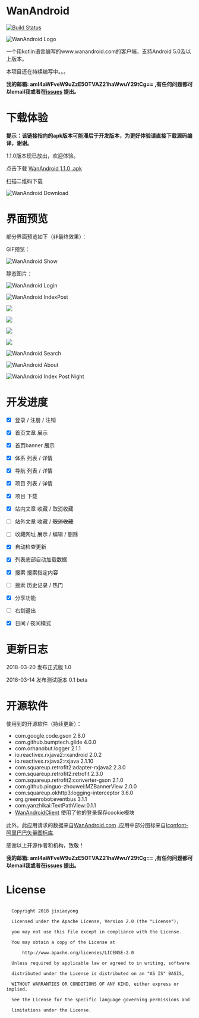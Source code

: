 # WanAndroid  

[![Build Status](https://www.travis-ci.org/jixiaoyong/WanAndroid.svg?branch=master)](https://www.travis-ci.org/jixiaoyong/WanAndroid)

![WanAndroid Logo](https://github.com/jixiaoyong/WanAndroid/blob/master/images/WanAndroidLogo.png?raw=true)


一个用kotlin语言编写的www.wanandroid.com的客户端，支持Android 5.0及以上版本。

本项目还在持续编写中。。。

**我的邮箱: aml4aWFveW9uZzE5OTVAZ21haWwuY29tCg== ,有任何问题都可以email我或者在[issues](https://github.com/jixiaoyong/WanAndroid/issues) 提出。**


# 下载体验

**提示：该链接指向的apk版本可能滞后于开发版本，为更好体验请直接下载源码编译，谢谢。**

1.1.0版本现已放出，欢迎体验。

点击下载 [WanAndroid 1.1.0 .apk](https://raw.githubusercontent.com/jixiaoyong/Notes-Files/master/downloa/apk/WanAndroid.apk)

扫描二维码下载

![WanAndroid Download](https://github.com/jixiaoyong/WanAndroid/blob/master/images/WanAndroidDownload.png?raw=true)

# 界面预览

部分界面预览如下（非最终效果）：

GIF预览：

![WanAndroid Show](https://github.com/jixiaoyong/WanAndroid/blob/master/images/WanAndroidShow.gif?raw=true)



静态图片：



![WanAndroid Login](https://github.com/jixiaoyong/WanAndroid/blob/master/images/WanAndroidLogin.png?raw=true)



![WanAndroid IndexPost](https://github.com/jixiaoyong/WanAndroid/blob/master/images/WanAndroidIndexPost.png?raw=true)

![](https://github.com/jixiaoyong/WanAndroid/blob/master/images/WanAndroidIndexFavorite.png?raw=true)



![](https://github.com/jixiaoyong/WanAndroid/blob/master/images/WanAndroidDiscoverTree.png?raw=true)

![](https://github.com/jixiaoyong/WanAndroid/blob/master/images/WanAndroidDiscoverProjects.png?raw=true)



![](https://github.com/jixiaoyong/WanAndroid/blob/master/images/WanAndroidDiscoverNavi.png?raw=true)

![WanAndroid Search](https://github.com/jixiaoyong/WanAndroid/blob/master/images/WanAndroidSearch.png?raw=true)



![WanAndroid About](https://github.com/jixiaoyong/WanAndroid/blob/master/images/WanAndroidAbout.png?raw=true)



![WanAndroid Index Post Night](https://github.com/jixiaoyong/WanAndroid/blob/master/images/WanAndroidIndexPostNight.png?raw=true)

# 开发进度

- [x] 登录 / 注册 / 注销
- [x] 首页文章 展示
- [x] 首页banner 展示
- [x] 体系 列表 / 详情
- [x] 导航 列表 / 详情
- [x] 项目 列表 / 详情
- [x] 项目 下载
- [x] 站内文章 收藏 / 取消收藏
- [ ] 站外文章 收藏 / ~~取消收藏~~
- [ ] 收藏网址 展示 / 编辑 / 删除
- [x] 自动检查更新
- [x] 列表底部自动加载数据
- [x] 搜索 搜索指定内容
- [ ] 搜索 历史记录 / 热门 
- [x] 分享功能
- [ ] 右划退出
- [x] 日间 / 夜间模式




# 更新日志

2018-03-20 发布正式版 1.0

2018-03-14 发布测试版本 0.1 beta




# 开源软件

使用到的开源软件（持续更新）：

* com.google.code.gson 2.8.0
* com.github.bumptech.glide 4.0.0
* com.orhanobut:logger 2.1.1
* io.reactivex.rxjava2:rxandroid 2.0.2
* io.reactivex.rxjava2:rxjava 2.1.10
* com.squareup.retrofit2:adapter-rxjava2 2.3.0
* com.squareup.retrofit2:retrofit 2.3.0
* com.squareup.retrofit2:converter-gson 2.1.0
* com.github.pinguo-zhouwei:MZBannerView 2.0.0
* com.squareup.okhttp3:logging-interceptor 3.6.0
* org.greenrobot:eventbus 3.1.1
* com.yanzhikai:TextPathView:0.1.1
* [WanAndroidClient](https://github.com/wangzailfm/WanAndroidClient) 使用了他的登录保存cookie模块

此外，此应用请求的数据来自[WanAndroid.com](http://wanandroid.com/) ,应用中部分图标来自[Iconfont-阿里巴巴矢量图标库](http://www.iconfont.cn/).

感谢以上开源作者和机构，致敬！



**我的邮箱: aml4aWFveW9uZzE5OTVAZ21haWwuY29tCg== ,有任何问题都可以email我或者在[issues](https://github.com/jixiaoyong/WanAndroid/issues) 提出。**



# License

 ```
  
   Copyright 2018 jixiaoyong

   Licensed under the Apache License, Version 2.0 (the "License");

   you may not use this file except in compliance with the License.

   You may obtain a copy of the License at

       http://www.apache.org/licenses/LICENSE-2.0

   Unless required by applicable law or agreed to in writing, software

   distributed under the License is distributed on an "AS IS" BASIS,

   WITHOUT WARRANTIES OR CONDITIONS OF ANY KIND, either express or implied.

   See the License for the specific language governing permissions and

   limitations under the License.

 ```

